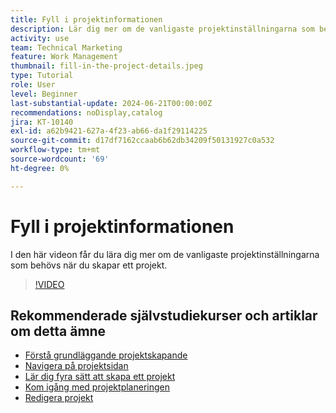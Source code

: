 ```yaml
---
title: Fyll i projektinformationen
description: Lär dig mer om de vanligaste projektinställningarna som behövs när du skapar ett projekt.
activity: use
team: Technical Marketing
feature: Work Management
thumbnail: fill-in-the-project-details.jpeg
type: Tutorial
role: User
level: Beginner
last-substantial-update: 2024-06-21T00:00:00Z
recommendations: noDisplay,catalog
jira: KT-10140
exl-id: a62b9421-627a-4f23-ab66-da1f29114225
source-git-commit: d17df7162ccaab6b62db34209f50131927c0a532
workflow-type: tm+mt
source-wordcount: '69'
ht-degree: 0%

---
```


# Fyll i projektinformationen

I den här videon får du lära dig mer om de vanligaste projektinställningarna som behövs när du skapar ett projekt.

>[!VIDEO](https://video.tv.adobe.com/v/3430410/?quality=12&learn=on&enablevpops)


## Rekommenderade självstudiekurser och artiklar om detta ämne

* [Förstå grundläggande projektskapande](/help/manage-work/projects/understand-basic-project-creation.md)
* [Navigera på projektsidan](/help/manage-work/projects/navigate-the-project-page.md)
* [Lär dig fyra sätt att skapa ett projekt](/help/manage-work/projects/understand-other-ways-to-create-projects.md)
* [Kom igång med projektplaneringen](/help/manage-work/projects/getting-started-plan-a-project.md)
* [Redigera projekt](https://experienceleague.adobe.com/en/docs/workfront/using/manage-work/projects/manage-projects/edit-projects)
